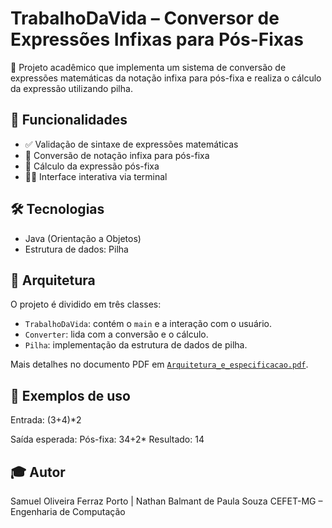 # TrabalhoDaVida – Conversor de Expressões Infixas para Pós-Fixas

📘 Projeto acadêmico que implementa um sistema de conversão de expressões matemáticas da notação infixa para pós-fixa e realiza o cálculo da expressão utilizando pilha.

## 🚀 Funcionalidades

- ✅ Validação de sintaxe de expressões matemáticas
- 🔁 Conversão de notação infixa para pós-fixa
- 🧮 Cálculo da expressão pós-fixa
- 👨‍💻 Interface interativa via terminal

## 🛠️ Tecnologias

- Java (Orientação a Objetos)
- Estrutura de dados: Pilha

## 🧩 Arquitetura

O projeto é dividido em três classes:

- `TrabalhoDaVida`: contém o `main` e a interação com o usuário.
- `Converter`: lida com a conversão e o cálculo.
- `Pilha`: implementação da estrutura de dados de pilha.

Mais detalhes no documento PDF em [`Arquitetura_e_especificacao.pdf`](Arquitetura_e_especificacao.pdf).

## 🧪 Exemplos de uso

Entrada:
(3+4)*2

Saída esperada:
Pós-fixa: 34+2*
Resultado: 14

## 🎓 Autor

Samuel Oliveira Ferraz Porto | Nathan Balmant de Paula Souza 
CEFET-MG – Engenharia de Computação
